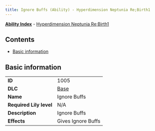```yaml
---
title: Ignore Buffs (Ability) - Hyperdimension Neptunia Re;Birth1
---
```


[**Ability Index**](/neptunia/rb1/ability/index.html) - [Hyperdimension Neptunia Re;Birth1](/neptunia/rb1)

## Contents

- [Basic information](#basic-information)

## Basic information

|   |   |
| -- | -- |
| **ID** | 1005
**DLC** | [Base](/neptunia/rb1/dlc/1-base.html)
**Name** | Ignore Buffs
**Required Lily level** | N/A
**Description** | Ignore Buffs
**Effects** | Gives Ignore Buffs |
